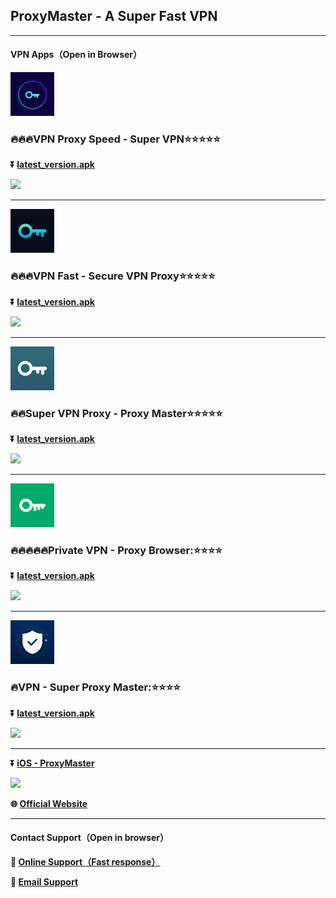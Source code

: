﻿## ProxyMaster - A Super Fast VPN #
- - - -
#### VPN Apps（Open in Browser）

**<a href="https://play.google.com/store/apps/details?id=com.supervpn.vpn.free.proxy"><img src="https://github.com/updateapp99/feedback/raw/main/apk/supervpn/ic_launcher-playstore.png" height="70"></a>**

### :fire::fire::fire:VPN Proxy Speed - Super VPN:star::star::star::star::star:

**:arrow_double_down: [latest_version.apk](https://github.com/updateapp99/feedback/raw/main/apk/supervpn/supervpn_v2.6.8.apk)**

**<a href="https://play.google.com/store/apps/details?id=com.supervpn.vpn.free.proxy"><img src="https://upload.wikimedia.org/wikipedia/commons/7/78/Google_Play_Store_badge_EN.svg" height="50"></a>**
- - - -

**<a href="https://play.google.com/store/apps/details?id=con.hotspot.vpn.free.master"><img src="https://github.com/updateapp99/feedback/raw/main/apk/vpnfast/ic_launcher-playstore.png" height="70"></a>**

### :fire::fire::fire:VPN Fast - Secure VPN Proxy:star::star::star::star::star:

**:arrow_double_down: [latest_version.apk](https://github.com/updateapp99/feedback/raw/main/apk/vpnfast/vpnfast_v2.2.6.2.apk)**

**<a href="https://play.google.com/store/apps/details?id=con.hotspot.vpn.free.master"><img src="https://upload.wikimedia.org/wikipedia/commons/7/78/Google_Play_Store_badge_EN.svg" height="50"></a>**
- - - -

**<a href="https://play.google.com/store/apps/details?id=com.free.vpn.proxy.master.app"><img src="https://github.com/updateapp99/feedback/raw/main/apk/proxymaster/ic_launcher-playstore.png" height="70"></a>**

### :fire::fire:Super VPN Proxy - Proxy Master:star::star::star::star::star:

**:arrow_double_down: [latest_version.apk](https://github.com/updateapp99/feedback/raw/main/apk/proxymaster/proxymaster_v2.4.6.apk)**

**<a href="https://play.google.com/store/apps/details?id=com.free.vpn.proxy.master.app"><img src="https://upload.wikimedia.org/wikipedia/commons/7/78/Google_Play_Store_badge_EN.svg" height="50"></a>**
- - - -

**<a href="https://play.google.com/store/apps/details?id=com.privates.secure.fast.browser"><img src="https://github.com/updateapp99/feedback/raw/main/apk/privatevpn/ic_launcher-playstore.png" height="70"></a>**

### :fire::fire::fire::fire::fire:Private VPN - Proxy Browser::star::star::star::star:

**:arrow_double_down: [latest_version.apk](https://github.com/updateapp99/feedback/raw/main/apk/privatevpn/privatevpn_v1.7.6.apk)**

**<a href="https://play.google.com/store/apps/details?id=com.privates.secure.fast.browser"><img src="https://upload.wikimedia.org/wikipedia/commons/7/78/Google_Play_Store_badge_EN.svg" height="50"></a>**
- - - -

**<a href="https://play.google.com/store/apps/details?id=com.optimizer.booster.fast.speedy.phone.smooth"><img src="https://github.com/updateapp99/feedback/raw/main/apk/vpnsuper/ic_launcher-playstore.png" height="70"></a>**

### :fire:VPN - Super Proxy Master::star::star::star::star:

**:arrow_double_down: [latest_version.apk](https://github.com/updateapp99/feedback/raw/main/apk/vpnsuper/vpnsuper_v1.8.7.apk)**

**<a href="https://play.google.com/store/apps/details?id=com.optimizer.booster.fast.speedy.phone.smooth"><img src="https://upload.wikimedia.org/wikipedia/commons/7/78/Google_Play_Store_badge_EN.svg" height="50"></a>**
- - - -

**:arrow_double_down: [iOS - ProxyMaster](https://apps.apple.com/us/app/vpn-super-fast-proxy-master/id1528940523)**

**<a href="https://apps.apple.com/us/app/vpn-super-fast-proxy-master/id1528940523"><img src="https://upload.wikimedia.org/wikipedia/commons/3/3c/Download_on_the_App_Store_Badge.svg" height="50"></a>**

**:globe_with_meridians: [Official Website](https://www.proxymaster.me)**
- - - -
#### Contact Support（Open in browser）

**:speech_balloon: [Online Support（Fast response）](https://www.proxymaster.me)**

**:e-mail: [Email Support](mailto:shellapps.dev@gmail.com)**


